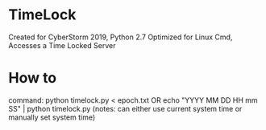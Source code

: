# TimeLock
Created for CyberStorm 2019, Python 2.7 Optimized for Linux Cmd, Accesses a Time Locked Server
# How to
command: python timelock.py < epoch.txt OR echo "YYYY MM DD HH mm SS" | python timelock.py
(notes: can either use current system time or manually set system time)
